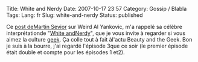 Title: White and Nerdy
Date: 2007-10-17 23:57
Category: Gossip / Blabla
Tags:
Lang: fr
Slug: white-and-nerdy
Status: published

Ce [post deMartin Sevior](\%22http://msevior.livejournal.com/18613.html\%22) sur Weird Al Yankovic, m'a rappelé sa célèbre interprétationde "[White andNerdy](\%22http://youtube.com/watch?v=-xEzGIuY7kw\%22)", que je vous invite à regarder si vous aimez la culture [geek](\%22http://fr.wikipedia.org/wiki/Geek\%22). Ça colle tout à fait àl'actu Beauty and the Geek. Bon je suis à la bourre, j'ai regardé l'épisode 3que ce soir (le premier épisode était double et compte pour les épisodes 1 et2).
